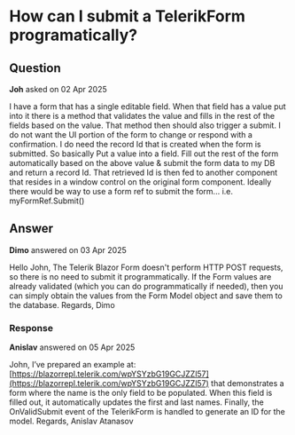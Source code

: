 # How can I submit a TelerikForm programatically?

## Question

**Joh** asked on 02 Apr 2025

I have a form that has a single editable field. When that field has a value put into it there is a method that validates the value and fills in the rest of the fields based on the value. That method then should also trigger a submit. I do not want the UI portion of the form to change or respond with a confirmation. I do need the record Id that is created when the form is submitted. So basically Put a value into a field. Fill out the rest of the form automatically based on the above value & submit the form data to my DB and return a record Id. That retrieved Id is then fed to another component that resides in a window control on the original form component. Ideally there would be way to use a form ref to submit the form... i.e. myFormRef.Submit()

## Answer

**Dimo** answered on 03 Apr 2025

Hello John, The Telerik Blazor Form doesn't perform HTTP POST requests, so there is no need to submit it programmatically. If the Form values are already validated (which you can do programmatically if needed), then you can simply obtain the values from the Form Model object and save them to the database. Regards, Dimo

### Response

**Anislav** answered on 05 Apr 2025

John, I’ve prepared an example at: [https://blazorrepl.telerik.com/wpYSYzbG19GCJZZl57](https://blazorrepl.telerik.com/wpYSYzbG19GCJZZl57) that demonstrates a form where the name is the only field to be populated. When this field is filled out, it automatically updates the first and last names. Finally, the OnValidSubmit event of the TelerikForm is handled to generate an ID for the model. Regards, Anislav Atanasov
